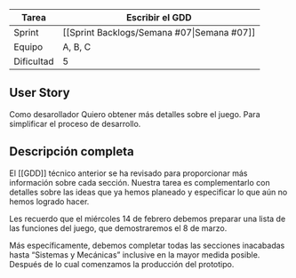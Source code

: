 | Tarea | Escribir el GDD |
| ---- | ---- |
| Sprint | [[Sprint Backlogs/Semana #07\|Semana #07]] |
| Equipo | A, B, C |
| Dificultad | 5 |

## User Story

Como desarollador
Quiero obtener más detalles sobre el juego.
Para simplificar el proceso de desarrollo.

## Descripción completa

El [[GDD]] técnico anterior se ha revisado para proporcionar más información sobre cada sección.
Nuestra tarea es complementarlo con detalles sobre las ideas que ya hemos planeado y especificar lo que aún no hemos logrado hacer.

Les recuerdo que el miércoles 14 de febrero debemos preparar una lista de las funciones del juego, que demostraremos el 8 de marzo.

Más específicamente, debemos completar todas las secciones inacabadas hasta “Sistemas y Mecánicas” inclusive en la mayor medida posible. Después de lo cual comenzamos la producción del prototipo.